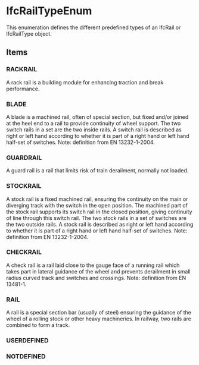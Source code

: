 # IfcRailTypeEnum

This enumeration defines the different predefined types of an IfcRail or IfcRailType object.

## Items

### RACKRAIL
A rack rail is a building module for enhancing traction and break performance.

### BLADE
A blade is a machined rail, often of special section, but fixed and/or joined at the heel end to a rail to provide continuity of wheel support. The two switch rails in a set are the two inside rails. A switch rail is described as right or left hand according to whether it is part of a right hand or left hand half-set of switches.
Note: definition from EN 13232-1-2004.

### GUARDRAIL
A guard rail is a rail that limits risk of train derailment, normally not loaded.

### STOCKRAIL
A stock rail is a fixed machined rail, ensuring the continuity on the main or diverging track with the switch in the open position. The machined part of the stock rail supports its switch rail in the closed position, giving continuity of line through this switch rail. The two stock rails in a set of switches are the two outside rails. A stock rail is described as right or left hand according to whether it is part of a right hand or left hand half-set of switches.
Note: definition from EN 13232-1-2004.

### CHECKRAIL
A check rail is a rail laid close to the gauge face of a running rail which takes part in lateral guidance of the wheel and prevents derailment in small radius curved track and switches and crossings. 
Note: definition from EN 13481-1.

### RAIL
A rail is a special section bar (usually of steel) ensuring the guidance of the wheel of a rolling stock or other heavy machineries. In railway, two rails are combined to form a track.

### USERDEFINED


### NOTDEFINED

